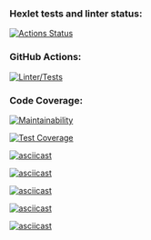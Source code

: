 ### Hexlet tests and linter status:
[![Actions Status](https://github.com/petrovanna/backend-project-46/workflows/hexlet-check/badge.svg)](https://github.com/petrovanna/backend-project-46/actions)

### GitHub Actions:
[![Linter/Tests](https://github.com/petrovanna/backend-project-46/workflows/Linter/Tests/badge.svg)](https://github.com/petrovanna/backend-project-46/actions/workflows/lint.yml)

### Code Coverage:
[![Maintainability](https://api.codeclimate.com/v1/badges/0995670fc75577b98ce4/maintainability)](https://codeclimate.com/github/petrovanna/backend-project-46/maintainability)

[![Test Coverage](https://api.codeclimate.com/v1/badges/0995670fc75577b98ce4/test_coverage)](https://codeclimate.com/github/petrovanna/backend-project-46/test_coverage)

[![asciicast](https://asciinema.org/a/JuDeFNIdKd12RvVfndHvMB23f.svg)](https://asciinema.org/a/JuDeFNIdKd12RvVfndHvMB23f)

[![asciicast](https://asciinema.org/a/tmFa2Ix71uSDeCVmmDch1g3hB.svg)](https://asciinema.org/a/tmFa2Ix71uSDeCVmmDch1g3hB)

[![asciicast](https://asciinema.org/a/ZvksrZos71kXiCKfPZ7OlKnMn.svg)](https://asciinema.org/a/ZvksrZos71kXiCKfPZ7OlKnMn)

[![asciicast](https://asciinema.org/a/hzShAmymsvovVmITrSvQfWB5b.svg)](https://asciinema.org/a/hzShAmymsvovVmITrSvQfWB5b)

[![asciicast](https://asciinema.org/a/Kyu8XGgQS4xiOG0uhvnlNlfvV.svg)](https://asciinema.org/a/Kyu8XGgQS4xiOG0uhvnlNlfvV)